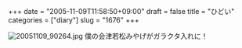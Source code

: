 +++
date = "2005-11-09T11:58:50+09:00"
draft = false
title = "ひどい"
categories = ["diary"]
slug = "1676"
+++

<img src="http://ieiriblog.img.jugem.cc/20051109_90264.jpg" class="pict"  alt="20051109_90264.jpg" />
僕の会津若松みやげがガラクタ入れに！
